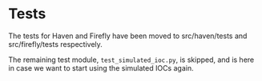 # Tests

The tests for Haven and Firefly have been moved to src/haven/tests and
src/firefly/tests respectively.

The remaining test module, ``test_simulated_ioc.py``, is skipped, and
is here in case we want to start using the simulated IOCs again.